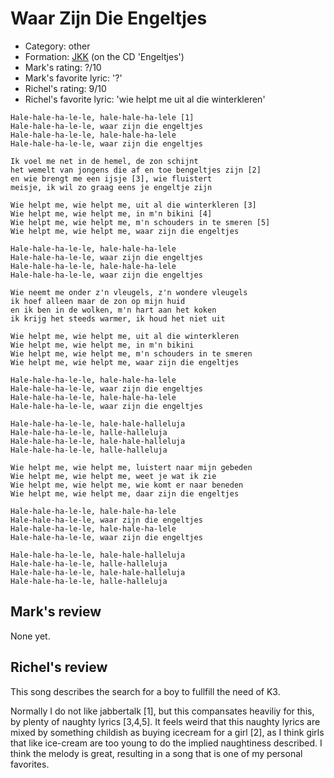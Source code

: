 # Waar Zijn Die Engeltjes

 * Category: other
 * Formation: [JKK](Jkk.md) (on the CD 'Engeltjes')
 * Mark's rating: ?/10
 * Mark's  favorite lyric: '?'
 * Richel's rating: 9/10
 * Richel's favorite lyric: 'wie helpt me uit al die winterkleren'

```
Hale-hale-ha-le-le, hale-hale-ha-lele [1]
Hale-hale-ha-le-le, waar zijn die engeltjes
Hale-hale-ha-le-le, hale-hale-ha-lele
Hale-hale-ha-le-le, waar zijn die engeltjes

Ik voel me net in de hemel, de zon schijnt
het wemelt van jongens die af en toe bengeltjes zijn [2]
en wie brengt me een ijsje [3], wie fluistert
meisje, ik wil zo graag eens je engeltje zijn

Wie helpt me, wie helpt me, uit al die winterkleren [3]
Wie helpt me, wie helpt me, in m'n bikini [4]
Wie helpt me, wie helpt me, m'n schouders in te smeren [5]
Wie helpt me, wie helpt me, waar zijn die engeltjes

Hale-hale-ha-le-le, hale-hale-ha-lele
Hale-hale-ha-le-le, waar zijn die engeltjes
Hale-hale-ha-le-le, hale-hale-ha-lele
Hale-hale-ha-le-le, waar zijn die engeltjes

Wie neemt me onder z'n vleugels, z'n wondere vleugels
ik hoef alleen maar de zon op mijn huid
en ik ben in de wolken, m'n hart aan het koken
ik krijg het steeds warmer, ik houd het niet uit

Wie helpt me, wie helpt me, uit al die winterkleren
Wie helpt me, wie helpt me, in m'n bikini
Wie helpt me, wie helpt me, m'n schouders in te smeren
Wie helpt me, wie helpt me, waar zijn die engeltjes

Hale-hale-ha-le-le, hale-hale-ha-lele
Hale-hale-ha-le-le, waar zijn die engeltjes
Hale-hale-ha-le-le, hale-hale-ha-lele
Hale-hale-ha-le-le, waar zijn die engeltjes

Hale-hale-ha-le-le, hale-hale-halleluja
Hale-hale-ha-le-le, halle-halleluja
Hale-hale-ha-le-le, hale-hale-halleluja
Hale-hale-ha-le-le, halle-halleluja

Wie helpt me, wie helpt me, luistert naar mijn gebeden
Wie helpt me, wie helpt me, weet je wat ik zie
Wie helpt me, wie helpt me, wie komt er naar beneden
Wie helpt me, wie helpt me, daar zijn die engeltjes

Hale-hale-ha-le-le, hale-hale-ha-lele
Hale-hale-ha-le-le, waar zijn die engeltjes
Hale-hale-ha-le-le, hale-hale-ha-lele
Hale-hale-ha-le-le, waar zijn die engeltjes

Hale-hale-ha-le-le, hale-hale-halleluja
Hale-hale-ha-le-le, halle-halleluja
Hale-hale-ha-le-le, hale-hale-halleluja
Hale-hale-ha-le-le, halle-halleluja
```

## Mark's review

None yet.

## Richel's review

This song describes the search for a boy to fullfill the need of K3.

Normally I do not like jabbertalk [1], but this compansates heaviliy for this, by plenty of naughty lyrics [3,4,5].
It feels weird that this naughty lyrics are mixed by something childish as buying icecream for a girl [2], as
I think girls that like ice-cream are too young to do the implied naughtiness described. I think the melody is
great, resulting in a song that is one of my personal favorites.
